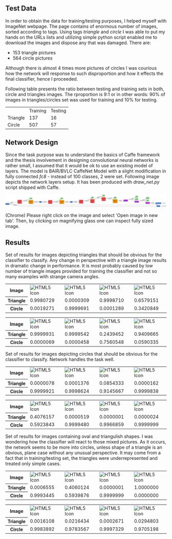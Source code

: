 ## Test Data
In order to obtain the data for training/testing purposes, I helped
myself with ImageNet webpage. The page contains of enormous number
of images, sorted according to tags. Using tags *triangle* and
*circle* I was able to put my hands on the URLs lists and utilizing
simple python script enabled me to download the images and dispose
any that was damaged. There are:
* 153 triangle pictures
* 564 circle pictures

Although there is almost 4 times more pictures of circles I was courious
how the network will response to such disproportion and how it effects
the final classifier, hence I proceeded.

Following table presents the ratio between testing and training sets
in both, circle and triangles images. The rproportion is 9:1 or in other
words: 90% of images in triangles/circles set was used for training and
10% for testing.
<table>
<tr>
    <td></td>
    <td>Training</td>
    <td>Testing</td>
</tr>
<tr>
    <td>Triangle</td>
    <td>137</td>
    <td>16</td>
</tr>
<tr>
    <td>Circle</td>
    <td>507</td>
    <td>57</td>
</tr>
</table>


## Network Design
Since the task purpose was to understand the basics of Caffe framework
and the thesis involvement in designing convolutional neural networks
is rather small, I assumed that it would be ok to use an existing
model of layers. The model is BAIR/BVLC CaffeNet Model with a slight
modification in fully connected *fc8* - instead of 100 classes, 2 were
set. Following image depicts the network layers setup. It has been
produced with *draw_net.py* script shipped with Caffe.

<img src="net_visualization.png" alt="HTML5 Icon">

(Chrome) Please right click on the image and select 'Open image in new
tab'. Then, by clicking on magnifying glass one can inspect fully sized
image.

## Results
Set of results for images depicting triangles that should be obvious for
the classifier to classify. Any change in perspective with a triangle
image results in dramatic change in performance. It is most probably
caused by low number of triangle images provided for training the
classifier and not so many examples with strange camera angles.
<table>
<tr>
    <th>Image</th>
    <td><img src="http://farm2.static.flickr.com/1133/638741937_fb6d083357.jpg?v=0" alt="HTML5 Icon" width="150" height="150"></td>
    <td><img src="http://farm4.static.flickr.com/3622/3362307618_590e37da12.jpg" alt="HTML5 Icon" width="150" height="150"></td>
    <td><img src="http://farm6.static.flickr.com/5261/5579646031_c7900ff6c8.jpg" alt="HTML5 Icon" width="150" height="150"></td>
    <td><img src="http://farm4.static.flickr.com/3069/2371655967_71722f1848.jpg" alt="HTML5 Icon" width="150" height="150"></td>
</tr>

<tr>
    <th>Triangle</th>
    <td>0.9980729</td>
    <td>0.0000309</td>
    <td>0.9998710</td>
    <td>0.6579151</td>
</tr>

<tr>
    <th>Circle</th>
    <td>0.0019271</td>
    <td>0.9999691</td>
    <td>0.0001289</td>
    <td>0.3420849</td>
</tr>
</table>

<table>
<tr>
    <th>Image</th>
    <td><img src="http://farm1.static.flickr.com/208/467603366_cfc237571e.jpg" alt="HTML5 Icon" width="150" height="150"></td>
    <td><img src="http://farm3.static.flickr.com/2436/3949033524_dc688743cc.jpg" alt="HTML5 Icon" width="150" height="150"></td>
    <td><img src="http://1.bp.blogspot.com/_SO_1-gB06t0/THKKKLGsZdI/AAAAAAAAD0I/EkRvobQicq8/s1600/IMGP8509.JPG" alt="HTML5 Icon" width="150" height="150"></td>
    <td><img src="http://www.kelabhk.com/CREATIVEPHOTO/ALLPHOTO/DoubleCONE.jpg" alt="HTML5 Icon" width="150" height="150"></td>
</tr>

<tr>
    <th>Triangle</th>
    <td>0.9999931</td>
    <td>0.9999542</td>
    <td>0.2439452</td>
    <td>0.9409665</td>
</tr>

<tr>
    <th>Circle</th>
    <td>0.0000069</td>
    <td>0.0000458</td>
    <td>0.7560548</td>
    <td>0.0590335</td>
</tr>
</table>

Set of results for images depicting circles that should be obvious for
the classifier to classify. Network handles the task well.

<table>
<tr>
    <th>Image</th>
    <td><img src="http://farm1.static.flickr.com/171/438599715_f0acd021ae.jpg" alt="HTML5 Icon" width="150" height="150"></td>
    <td><img src="http://farm4.static.flickr.com/3165/2949285928_8a309f9493.jpg" alt="HTML5 Icon" width="150" height="150"></td>
    <td><img src="http://farm5.static.flickr.com/4132/4999928992_4ba573a5f6.jpg" alt="HTML5 Icon" width="150" height="150"></td>
    <td><img src="http://farm4.static.flickr.com/3589/3682046286_2f760da30b.jpg" alt="HTML5 Icon" width="150" height="150"></td>
</tr>

<tr>
    <th>Triangle</th>
    <td>0.0000078</td>
    <td>0.0001376</td>
    <td>0.0854333</td>
    <td>0.0000162</td>
</tr>

<tr>
    <th>Circle</th>
    <td>0.9999921</td>
    <td>0.9998624</td>
    <td>0.9145667</td>
    <td>0.9999838</td>
</tr>
</table>

<table>
<tr>
    <th>Image</th>
    <td><img src="http://farm1.static.flickr.com/3/3723630_86371af698.jpg" alt="HTML5 Icon" width="150" height="150"></td>
    <td><img src="http://farm5.static.flickr.com/4012/4255939729_8caba9b07c.jpg" alt="HTML5 Icon" width="150" height="150"></td>
    <td><img src="http://farm3.static.flickr.com/2729/4212306542_fc3f65d4d0.jpg" alt="HTML5 Icon" width="150" height="150"></td>
    <td><img src="http://farm5.static.flickr.com/4004/4295748814_5c3554c22e.jpg" alt="HTML5 Icon" width="150" height="150"></td>
</tr>

<tr>
    <th>Triangle</th>
    <td>0.4076157</td>
    <td>0.0000519</td>
    <td>0.0000001</td>
    <td>0.0000024</td>
</tr>

<tr>
    <th>Circle</th>
    <td>0.5923843</td>
    <td>0.9999480</td>
    <td>0.9966859</td>
    <td>0.9999999</td>
</tr>
</table>

Set of results for images containing oval and triangulish shapes. I
was wondering how the classifier will react to those mixed pictures.
As it occurs, the network seems to be more into circles, unless shape
of a triangle is an obvious, plane case without any unusual perspective.
It may come from a fact that in training/testing set, the triangles
were underrepresented and treated only simple cases.
<table>
<tr>
    <th>Image</th>
    <td><img src="http://farm4.static.flickr.com/3243/3367977848_136586004a.jpg" alt="HTML5 Icon" width="150" height="150"></td>
    <td><img src="http://farm2.static.flickr.com/1329/4603472286_cd8b9521ac.jpg" alt="HTML5 Icon" width="150" height="150"></td>
    <td><img src="http://farm4.static.flickr.com/3442/3356045299_718107585e.jpg" alt="HTML5 Icon" width="150" height="150"></td>
    <td><img src="https://s-media-cache-ak0.pinimg.com/736x/46/ef/3b/46ef3be35e81e6acf4570d39bf488420.jpg" alt="HTML5 Icon" width="150" height="150"></td>
</tr>

<tr>
    <th>Triangle</th>
    <td>0.0006555</td>
    <td>0.4060124</td>
    <td>0.0000001</td>
    <td>1.0000000</td>
</tr>
<tr>
    <th>Circle</th>
    <td>0.9993445</td>
    <td>0.5939876</td>
    <td>0.9999999</td>
    <td>0.0000000</td>
</tr>
</table>

<table>
<tr>
    <th>Image</th>
    <td><img src="http://farm6.static.flickr.com/5028/5619935182_a0763fb8bf.jpg" alt="HTML5 Icon" width="150" height="150"></td>
    <td><img src="http://araischool.up.seesaa.net/image/109.jpg" alt="HTML5 Icon" width="150" height="150"></td>
    <td><img src="http://www.uh.edu/engines/icosahedron.jpg" alt="HTML5 Icon" width="150" height="150"></td>
    <td><img src="http://farm5.static.flickr.com/4127/5199584958_a7043537d9.jpg" alt="HTML5 Icon" width="150" height="150"></td>
</tr>
<tr>
    <th>Triangle</th>
    <td>0.0016108</td>
    <td>0.0216434</td>
    <td>0.0002671</td>
    <td>0.0294803</td>
</tr>
<tr>
    <th>Circle</th>
    <td>0.9983892</td>
    <td>0.9783567</td>
    <td>0.9997329</td>
    <td>0.9705198</td>
</tr>
</table>